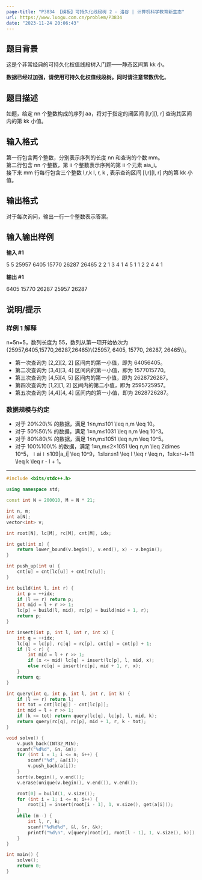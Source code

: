 ```yaml
---
page-title: "P3834 【模板】可持久化线段树 2 - 洛谷 | 计算机科学教育新生态"
url: https://www.luogu.com.cn/problem/P3834
date: "2023-11-24 20:06:43"
---
```

## 题目背景

这是个非常经典的可持久化权值线段树入门题——静态区间第 kk 小。

**数据已经过加强，请使用可持久化权值线段树。同时请注意常数优化**。

## 题目描述

如题，给定 nn 个整数构成的序列 aa，将对于指定的闭区间 \[l,r\]\[l, r\] 查询其区间内的第 kk 小值。

## 输入格式

第一行包含两个整数，分别表示序列的长度 nn 和查询的个数 mm。  
第二行包含 nn 个整数，第 ii 个整数表示序列的第 ii 个元素 aia\_i。  
接下来 mm 行每行包含三个整数 l,r,k l, r, k , 表示查询区间 \[l,r\]\[l, r\] 内的第 kk 小值。

## 输出格式

对于每次询问，输出一行一个整数表示答案。

## 输入输出样例

**输入 #1**

5 5
25957 6405 15770 26287 26465 
2 2 1
3 4 1
4 5 1
1 2 2
4 4 1

**输出 #1**

6405
15770
26287
25957
26287

## 说明/提示

### 样例 1 解释

n\=5n=5，数列长度为 55，数列从第一项开始依次为{25957,6405,15770,26287,26465}\\{25957, 6405, 15770, 26287, 26465\\}。

-   第一次查询为 \[2,2\]\[2, 2\] 区间内的第一小值，即为 64056405。
-   第二次查询为 \[3,4\]\[3, 4\] 区间内的第一小值，即为 1577015770。
-   第三次查询为 \[4,5\]\[4, 5\] 区间内的第一小值，即为 2628726287。
-   第四次查询为 \[1,2\]\[1, 2\] 区间内的第二小值，即为 2595725957。
-   第五次查询为 \[4,4\]\[4, 4\] 区间内的第一小值，即为 2628726287。

### 数据规模与约定

-   对于 20%20\\% 的数据，满足 1≤n,m≤101 \\leq n,m \\leq 10。
-   对于 50%50\\% 的数据，满足 1≤n,m≤1031 \\leq n,m \\leq 10^3。
-   对于 80%80\\% 的数据，满足 1≤n,m≤1051 \\leq n,m \\leq 10^5。
-   对于 100%100\\% 的数据，满足 1≤n,m≤2×1051 \\leq n,m \\leq 2\\times 10^5，∣ai∣≤109|a\_i| \\leq 10^9，1≤l≤r≤n1 \\leq l \\leq r \\leq n，1≤k≤r−l+11 \\leq k \\leq r - l + 1。
---
```cpp
#include <bits/stdc++.h>

using namespace std;

const int N = 200010, M = N * 21;

int n, m;
int a[N];
vector<int> v;

int root[N], lc[M], rc[M], cnt[M], idx;

int get(int x) {
    return lower_bound(v.begin(), v.end(), x) - v.begin();
}

int push_up(int u) {
    cnt[u] = cnt[lc[u]] + cnt[rc[u]];
}

int build(int l, int r) {
    int p = ++idx;
    if (l == r) return p;
    int mid = l + r >> 1;
    lc[p] = build(l, mid), rc[p] = build(mid + 1, r);
    return p;
}

int insert(int p, int l, int r, int x) {
    int q = ++idx;
    lc[q] = lc[p], rc[q] = rc[p], cnt[q] = cnt[p] + 1;
    if (l < r) {
        int mid = l + r >> 1;
        if (x <= mid) lc[q] = insert(lc[p], l, mid, x);
        else rc[q] = insert(rc[p], mid + 1, r, x);
    }
    return q;
}

int query(int q, int p, int l, int r, int k) {
    if (l == r) return l;
    int tot = cnt[lc[q]] - cnt[lc[p]];
    int mid = l + r >> 1;
    if (k <= tot) return query(lc[q], lc[p], l, mid, k);
    return query(rc[q], rc[p], mid + 1, r, k - tot);
}

void solve() {
    v.push_back(INT32_MIN);
    scanf("%d%d", &n, &m);
    for (int i = 1; i <= n; i++) {
        scanf("%d", &a[i]);
        v.push_back(a[i]);
    }
    sort(v.begin(), v.end());
    v.erase(unique(v.begin(), v.end()), v.end());

    root[0] = build(1, v.size());
    for (int i = 1; i <= n; i++) {
        root[i] = insert(root[i - 1], 1, v.size(), get(a[i]));
    }
    while (m--) {
        int l, r, k;
        scanf("%d%d%d", &l, &r, &k);
        printf("%d\n", v[query(root[r], root[l - 1], 1, v.size(), k)]);
    }
}

int main() {
    solve();
    return 0;
}
```